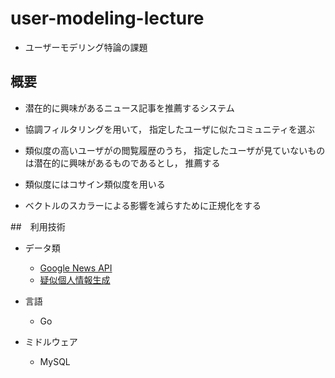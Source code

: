 # user-modeling-lecture
- ユーザーモデリング特論の課題


## 概要
- 潜在的に興味があるニュース記事を推薦するシステム
- 協調フィルタリングを用いて， 指定したユーザに似たコミュニティを選ぶ
- 類似度の高いユーザがの閲覧履歴のうち， 指定したユーザが見ていないものは潜在的に興味があるものであるとし， 推薦する

- 類似度にはコサイン類似度を用いる
- ベクトルのスカラーによる影響を減らすために正規化をする

##　利用技術
- データ類
  - [Google News API](https://newsapi.org/s/google-news-api)
  - [疑似個人情報生成](https://hogehoge.tk/personal/generator/)
  
- 言語
  - Go
  
- ミドルウェア
  - MySQL
